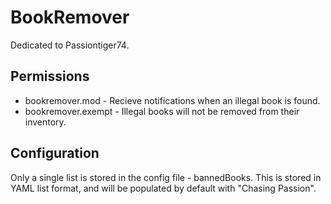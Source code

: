 BookRemover
===========
Dedicated to Passiontiger74.


Permissions
-----------
* bookremover.mod - Recieve notifications when an illegal book is found.
* bookremover.exempt - Illegal books will not be removed from their inventory.

Configuration
-----------
  Only a single list is stored in the config file - bannedBooks.  This is stored in YAML list format, and will be populated by default with "Chasing Passion".
  
  
